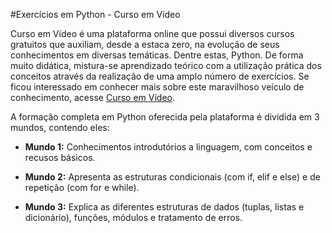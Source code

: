 #Exercícios em Python - Curso em Vídeo

Curso em Vídeo é uma plataforma online que
possui diversos cursos gratuitos que auxiliam, desde a estaca zero, 
na evolução de seus conhecimentos em diversas temáticas. Dentre estas, Python.
De forma muito didática, mistura-se aprendizado teórico com a utilização prática
dos conceitos através da realização de uma amplo número de exercícios. 
Se ficou interessado em conhecer mais sobre este maravilhoso veículo de conhecimento, acesse 
[Curso em Vídeo](https://www.cursoemvideo.com/).



A formação completa em Python oferecida pela plataforma é dividida
em 3 mundos, contendo eles:

* **Mundo 1:** 
  Conhecimentos introdutórios a linguagem, com conceitos e recusos básicos.


* **Mundo 2:**
  Apresenta as estruturas condicionais (com if, elif e else) e de repetição (com for e while). 


* **Mundo 3:**
  Explica as diferentes estruturas de dados (tuplas, listas e dicionário), funções, módulos e tratamento de erros.